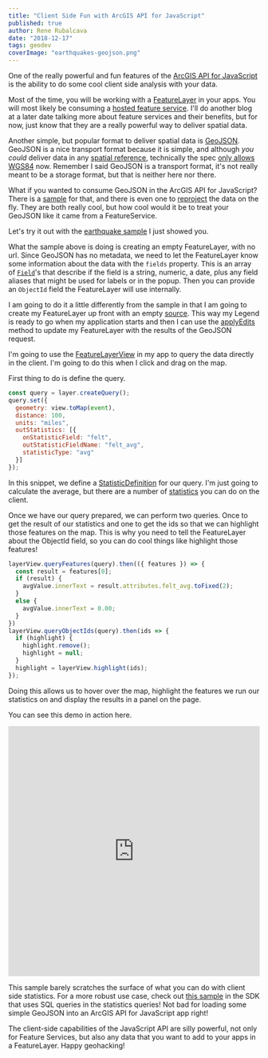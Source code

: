 ```yaml
---
title: "Client Side Fun with ArcGIS API for JavaScript"
published: true
author: Rene Rubalcava
date: "2018-12-17"
tags: geodev
coverImage: "earthquakes-geojson.png"
---
```


One of the really powerful and fun features of the [ArcGIS API for JavaScript](https://developers.arcgis.com/javascript/index.html) is the ability to do some cool client side analysis with your data.

Most of the time, you will be working with a [FeatureLayer](https://developers.arcgis.com/javascript/latest/api-reference/esri-layers-FeatureLayer.html) in your apps. You will most likely be consuming a [hosted feature service](https://doc.arcgis.com/en/arcgis-online/manage-data/publish-features.htm). I'll do another blog at a later date talking more about feature services and their benefits, but for now, just know that they are a really powerful way to deliver spatial data.

Another simple, but popular format to deliver spatial data is [GeoJSON](http://geojson.org/). GeoJSON is a nice transport format because it is simple, and although _you could_ deliver data in any [spatial reference](http://spatialreference.org/), technically the spec [only allows WGS84](https://tools.ietf.org/html/rfc7946#appendix-B) now. Remember I said GeoJSON is a transport format, it's not really meant to be a storage format, but that is neither here nor there.

What if you wanted to consume GeoJSON in the ArcGIS API for JavaScript? There is a [sample](https://developers.arcgis.com/javascript/latest/sample-code/layers-featurelayer-collection/index.html) for that, and there is even one to [reproject](https://developers.arcgis.com/javascript/latest/sample-code/client-projection/index.html) the data on the fly. They are both really cool, but how cool would it be to treat your GeoJSON like it came from a FeatureService.

Let's try it out with the [earthquake sample](https://developers.arcgis.com/javascript/latest/sample-code/layers-featurelayer-collection/index.html) I just showed you.

What the sample above is doing is creating an empty FeatureLayer, with no url. Since GeoJSON has no metadata, we need to let the FeatureLayer know some information about the data with the `fields` property. This is an array of [`Field`](https://developers.arcgis.com/javascript/latest/api-reference/esri-layers-support-Field.html)'s that describe if the field is a string, numeric, a date, plus any field aliases that might be used for labels or in the popup. Then you can provide an `ObjectId` field the FeatureLayer will use internally.

I am going to do it a little differently from the sample in that I am going to create my FeatureLayer up front with an empty [source](https://developers.arcgis.com/javascript/latest/api-reference/esri-layers-FeatureLayer.html#source). This way my Legend is ready to go when my application starts and then I can use the [applyEdits](https://developers.arcgis.com/javascript/latest/api-reference/esri-layers-FeatureLayer.html#applyEdits) method to update my FeatureLayer with the results of the GeoJSON request.

I'm going to use the [FeatureLayerView](https://developers.arcgis.com/javascript/latest/api-reference/esri-views-layers-FeatureLayerView.html) in my app to query the data directly in the client. I'm going to do this when I click and drag on the map.

First thing to do is define the query.

```js
const query = layer.createQuery();
query.set({
  geometry: view.toMap(event),
  distance: 100,
  units: "miles",
  outStatistics: [{
    onStatisticField: "felt",
    outStatisticFieldName: "felt_avg",
    statisticType: "avg"
  }]
});
```

In this snippet, we define a [StatisticDefinition](https://developers.arcgis.com/javascript/latest/api-reference/esri-tasks-support-StatisticDefinition.html) for our query. I'm just going to calculate the average, but there are a number of [statistics](https://developers.arcgis.com/javascript/latest/api-reference/esri-tasks-support-StatisticDefinition.html#statisticType) you can do on the client.

Once we have our query prepared, we can perform two queries. Once to get the result of our statistics and one to get the ids so that we can highlight those features on the map. This is why you need to tell the FeatureLayer about the ObjectId field, so you can do cool things like highlight those features!  

```js
layerView.queryFeatures(query).then(({ features }) => {
  const result = features[0];
  if (result) {
    avgValue.innerText = result.attributes.felt_avg.toFixed(2);
  }
  else {
    avgValue.innerText = 0.00;
  }
})
layerView.queryObjectIds(query).then(ids => {
  if (highlight) {
    highlight.remove();
    highlight = null;
  }
  highlight = layerView.highlight(ids);
});
```

Doing this allows us to hover over the map, highlight the features we run our statistics on and display the results in a panel on the page.

You can see this demo in action here.

<iframe height="500" style="width: 100%;" scrolling="no" title="jsapi4 geojson consume" src="https://codepen.io/odoe/embed/LMZvNq?height=500&theme-id=39013&default-tab=js,result" frameborder="no" loading="lazy" allowtransparency="true" allowfullscreen="true">
  See the Pen <a href='https://codepen.io/odoe/pen/LMZvNq'>jsapi4 geojson consume</a> by Rene Rubalcava
  (<a href='https://codepen.io/odoe'>@odoe</a>) on <a href='https://codepen.io'>CodePen</a>.
</iframe>

This sample barely scratches the surface of what you can do with client side statistics. For a more robust use case, check out [this sample](https://developers.arcgis.com/javascript/latest/sample-code/sandbox/index.html?sample=featurelayerview-query-distance) in the SDK that uses SQL queries in the statistics queries! Not bad for loading some simple GeoJSON into an ArcGIS API for JavaScript app right!

The client-side capabilities of the JavaScript API are silly powerful, not only for Feature Services, but also any data that you want to add to your apps in a FeatureLayer. Happy geohacking!
